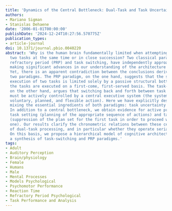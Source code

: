 ```yaml
---
title: 'Dynamics of the Central Bottleneck: Dual-Task and Task Uncertainty'
authors:
- Mariano Sigman
- Stanislas Dehaene
date: '2006-01-01T00:00:00'
publishDate: '2024-12-24T10:27:56.570775Z'
publication_types:
- article-journal
doi: 10.1371/journal.pbio.0040220
abstract: 'Why is the human brain fundamentally limited when attempting to execute
  two tasks at the same time or in close succession? Two classical paradigms, psychological
  refractory period (PRP) and task switching, have independently approached this issue,
  making significant advances in our understanding of the architecture of cognition.
  Yet, there is an apparent contradiction between the conclusions derived from these
  two paradigms. The PRP paradigm, on the one hand, suggests that the simultaneous
  execution of two tasks is limited solely by a passive structural bottleneck in which
  the tasks are executed on a first-come, first-served basis. The task-switching paradigm,
  on the other hand, argues that switching back and forth between task configurations
  must be actively controlled by a central executive system (the system controlling
  voluntary, planned, and flexible action). Here we have explicitly designed an experiment
  mixing the essential ingredients of both paradigms: task uncertainty and task simultaneity.
  In addition to a central bottleneck, we obtain evidence for active processes of
  task setting (planning of the appropriate sequence of actions) and task disengaging
  (suppression of the plan set for the first task in order to proceed with the next
  one). Our results clarify the chronometric relations between these central components
  of dual-task processing, and in particular whether they operate serially or in parallel.
  On this basis, we propose a hierarchical model of cognitive architecture that provides
  a synthesis of task-switching and PRP paradigms.'
tags:
- Adult
- Auditory Perception
- Brain/physiology
- Female
- Humans
- Male
- Mental Processes
- Models Psychological
- Psychomotor Performance
- Reaction Time
- Refractory Period Psychological
- Task Performance and Analysis
---
```

